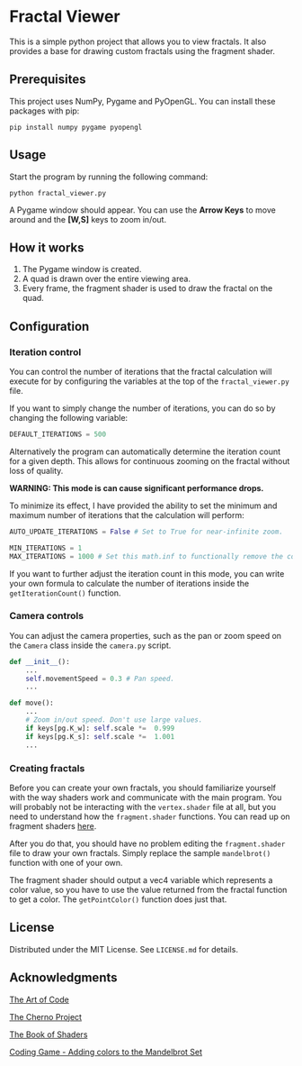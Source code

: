 # Fractal Viewer

This is a simple python project that allows you to view fractals. It also provides a base for drawing custom fractals using the fragment shader.


## Prerequisites

This project uses NumPy, Pygame and PyOpenGL. You can install these packages with pip:

```
pip install numpy pygame pyopengl
```
    

## Usage

Start the program by running the following command:

```
python fractal_viewer.py
```

A Pygame window should appear. You can use the __Arrow Keys__ to move around and the __[W,S]__ keys to zoom in/out.


## How it works

1. The Pygame window is created.
2. A quad is drawn over the entire viewing area.
3. Every frame, the fragment shader is used to draw the fractal on the quad.


## Configuration

### Iteration control

You can control the number of iterations that the fractal calculation will execute for by configuring the variables at the top of the `fractal_viewer.py` file.

If you want to simply change the number of iterations, you can do so by changing the following variable:

```python
DEFAULT_ITERATIONS = 500
```

Alternatively the program can automatically determine the iteration count for a given depth. This allows for continuous zooming on the fractal without loss of quality. 

__WARNING: This mode is can cause significant performance drops.__

To minimize its effect, I have provided the ability to set the minimum and maximum number of iterations that the calculation will perform:

```python
AUTO_UPDATE_ITERATIONS = False # Set to True for near-infinite zoom.

MIN_ITERATIONS = 1
MAX_ITERATIONS = 1000 # Set this math.inf to functionally remove the constraint. 
```

If you want to further adjust the iteration count in this mode, you can write your own formula to calculate the number of iterations inside the `getIterationCount()` function.

### Camera controls

You can adjust the camera properties, such as the pan or zoom speed on the `Camera` class inside the `camera.py` script.

```python
def __init__():
    ...
    self.movementSpeed = 0.3 # Pan speed.
    ...

def move():
    ...
    # Zoom in/out speed. Don't use large values.
    if keys[pg.K_w]: self.scale *=  0.999
    if keys[pg.K_s]: self.scale *=  1.001
    ...
```

### Creating fractals

Before you can create your own fractals, you should familiarize yourself with the way shaders work and communicate with the main program. You will probably not be interacting with the `vertex.shader` file at all, but you need to understand how the `fragment.shader` functions. You can read up on fragment shaders [here](https://thebookofshaders.com/01/).

After you do that, you should have no problem editing the `fragment.shader` file to draw your own fractals. Simply replace the sample `mandelbrot()` function with one of your own.

The fragment shader should output a vec4 variable which represents a color value, so you have to use the value returned from the fractal function to get a color. The `getPointColor()` function does just that.

## License

Distributed under the MIT License. See `LICENSE.md` for details.

## Acknowledgments

[The Art of Code](https://www.youtube.com/channel/UCcAlTqd9zID6aNX3TzwxJXg)

[The Cherno Project](https://www.youtube.com/user/TheChernoProject)

[The Book of Shaders](https://thebookofshaders.com/)

[Coding Game - Adding colors to the Mandelbrot Set](https://www.codingame.com/playgrounds/2358/how-to-plot-the-mandelbrot-set/adding-some-colors)